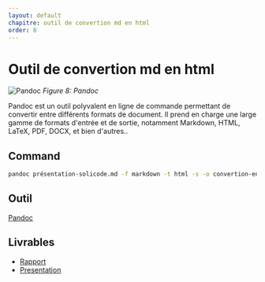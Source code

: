```yaml
---
layout: default
chapitre: outil de convertion md en html
order: 8
---
```

# Outil de convertion md en html
![Pandoc](/lab-markdown/8.convertion-en-html/images/pandoc.png)
*Figure 8: Pandoc*

<!-- note -->
Pandoc est un outil polyvalent en ligne de commande permettant de convertir entre différents formats de document. Il prend en charge une large gamme de formats d'entrée et de sortie, notamment Markdown, HTML, LaTeX, PDF, DOCX, et bien d'autres..
## Command

```bash
pandoc présentation-solicode.md -f markdown -t html -s -o convertion-en-html.html
```
## Outil 
[Pandoc]()

## Livrables

- [Rapport](/lab-markdown/8.convertion-en-html/rapport.html)
- [Presentation](/lab-markdown/8.convertion-en-html/presentation.html)
